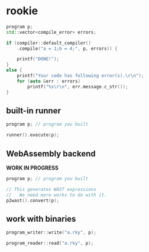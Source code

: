 rookie
====

```cpp
program p;
std::vector<compile_error> errors;

if (compiler::default_compiler()
    .compile("a = 1;b = 4;", p, errors)) {

    printf("DONE!");
}
else {
    printf("Your code has following error(s).\r\n");
    for (auto &err : errors)
        printf("%s\r\n", err.message.c_str());
}
```

built-in runner
----
```cpp
program p; // program you built

runner().execute(p);
```

WebAssembly backend
----
__WORK IN PROGRESS__
```cpp
program p; // program you built

// This generates WAST expressions
//   We need more works to do with it.
p2wast().convert(p);
```

work with binaries
----
```cpp
program_writer::write("a.rky", p);

program_reader::read("a.rky", p);
```
